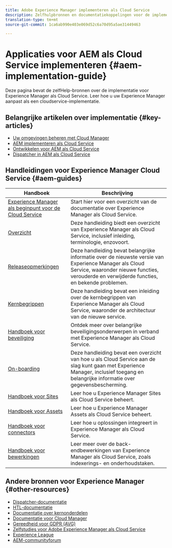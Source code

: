 ```yaml
---
title: Adobe Experience Manager implementeren als Cloud Service
description: Zelfhulpbronnen en documentatiekoppelingen voor de implementatie van Adobe Experience Manager als Cloud Service
translation-type: tm+mt
source-git-commit: 1ca6ab990e403e069d52c6a70d95a5ae31449463

---
```



# Applicaties voor AEM als Cloud Service implementeren {#aem-implementation-guide}

Deze pagina bevat de zelfHelp-bronnen over de implementatie voor Experience Manager als Cloud Service. Leer hoe u uw Experience Manager aanpast als een cloudservice-implementatie.

## Belangrijke artikelen over implementatie {#key-articles}

* [Uw omgevingen beheren met Cloud Manager](cloud-manager/manage-environments.md)
* [AEM implementeren als Cloud Service](deploying/overview.md)
* [Ontwikkelen voor AEM als Cloud Service](developing/introduction/development-guidelines.md)
* [Dispatcher in AEM als Cloud Service](dispatcher/overview.md)

## Handleidingen voor Experience Manager Cloud Service {#aem-guides}

| Handboek | Beschrijving |
|---|---|
| [Experience Manager als beginpunt voor de Cloud Service](/help/landing/home.md) | Start hier voor een overzicht van de documentatie over Experience Manager als Cloud Service. |
| [Overzicht](/help/overview/home.md) | Deze handleiding biedt een overzicht van Experience Manager als Cloud Service, inclusief inleiding, terminologie, enzovoort. |
| [Releaseopmerkingen](/help/release-notes/home.md) | Deze handleiding bevat belangrijke informatie over de nieuwste versie van Experience Manager als Cloud Service, waaronder nieuwe functies, verouderde en verwijderde functies, en bekende problemen. |
| [Kernbegrippen](/help/core-concepts/home.md) | Deze handleiding bevat een inleiding over de kernbegrippen van Experience Manager als Cloud Service, waaronder de architectuur van de nieuwe service. |
| [Handboek voor beveiliging](/help/security/home.md) | Ontdek meer over belangrijke beveiligingsonderwerpen in verband met Experience Manager als Cloud Service. |
| [On-boarding](/help/onboarding/home.md) | Deze handleiding bevat een overzicht van hoe u als Cloud Service aan de slag kunt gaan met Experience Manager, inclusief toegang en belangrijke informatie over gegevensbescherming. |
| [Handboek voor Sites](/help/sites-cloud/home.md) | Leer hoe u Experience Manager Sites als Cloud Service beheert. |
| [Handboek voor Assets](/help/assets/home.md) | Leer hoe u Experience Manager Assets als Cloud Service beheert. |
| [Handboek voor connectors](/help/connectors/home.md) | Leer hoe u oplossingen integreert in Experience Manager als Cloud Service. |
| [Handboek voor bewerkingen](/help/operations/home.md) | Leer meer over de back-endbewerkingen van Experience Manager als Cloud Service, zoals indexerings- en onderhoudstaken. |

## Andere bronnen voor Experience Manager {#other-resources}

* [Dispatcher-documentatie](/help/implementing/dispatcher/overview.md)
* [HTL-documentatie](https://docs.adobe.com/content/help/en/experience-manager-htl/using/overview.html)
* [Documentatie over kernonderdelen](https://docs.adobe.com/content/help/en/experience-manager-core-components/using/introduction.html)
* [Documentatie voor Cloud Manager](https://docs.adobe.com/content/help/en/experience-manager-cloud-manager/using/introduction-to-cloud-manager.html)
* [Gereedheid voor GDPR (AVG)](/help/onboarding/data-privacy-and-protection-readiness/aem-readiness.md)
* [Zelfstudies voor Adobe Experience Manager als Cloud Service](https://docs.adobe.com/content/help/en/experience-manager-learn/cloud-service/overview.html)
* [Experience League](https://guided.adobe.com/?promoid=K42KVXHD&mv=other#solutions/experience-manager)
* [AEM-communityforum](https://forums.adobe.com/community/experience-cloud/marketing-cloud/experience-manager)